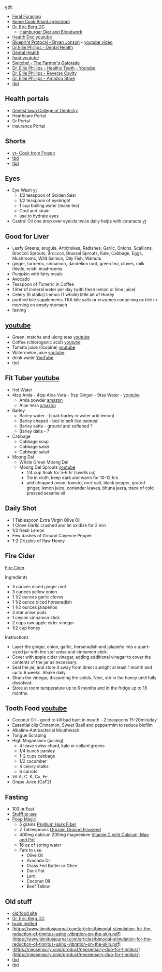 [edit](https://github.com/christrees/blog/edit/master/food/README.md)

- [Feral Foraging](https://www.youtube.com/@FeralForaging/videos)
- [Some Cook BrianLagerstrom](https://www.youtube.com/@BrianLagerstrom)
- [Dr. Eric Berg DC](https://www.youtube.com/c/DrEricBergDC)
  - [Hamburger Diet and Bloodwork](https://www.youtube.com/watch?v=2foYhMX8mMc)
- [Health Doc youtube](https://www.youtube.com/@motivationaldoc/videos)
- [Blueprint Protocal - Bryan Jonson](https://protocol.bryanjohnson.com) - [youtube video](https://youtu.be/ECTBg2AtOfc)
- [Dr Ellie Phillips - Dental Health](https://www.youtube.com/@dr.elliephillips)
- [Dental Health](https://www.youtube.com/@gabearruda2874)
- [food youtube](https://www.youtube.com/@frischerezepte)
- [Switchel - The Farmer's Gatorade](https://www.youtube.com/watch?v=zBGg4Svd8HI)
- [Dr. Ellie Phillips - Healthy Teeth - Youtube](https://www.youtube.com/watch?v=tXZbmz6kBUU)
- [Dr. Ellie Phillips - Reverse Cavity](https://www.youtube.com/watch?v=4wlRM-YgRQ8)
- [Dr. Ellie Phillips - Amazon Store](https://www.youtube.com/redirect?event=video_description&redir_token=QUFFLUhqbGRBNi11bXBsZFR3QlBHM2RyMTNoNmJ6VWtud3xBQ3Jtc0tsdzRMRWUxNjZFcUpON1ZJZnZhdG9SazdNUlFDSjIzSXJWMG5PSVZZRE1xeVh6bEM1RU1BLVBFVThJWkpESGZjUWtDMnJaalNmU29DbVBvN2t5SnJ3OXg5cTNrQ3NGVWNyc3JmLWRhYloxUG1FNWNXYw&q=https%3A%2F%2Fwww.amazon.com%2Fshop%2Fdr.elliephillips&v=tXZbmz6kBUU)
- [tbd]()

## Health portals
- [Dentist Iowa College of Dentistry](https://patientaccess.dentistry.uiowa.edu/PatientAccess/Login.aspx)
- Heathcare Portal
- Dr Portal
- Insurance Portal

## Shorts
- [yt- Cook from Frozen](https://www.youtube.com/watch?v=_jKYjg35Cm0)
- [tbd]()
- [tbd]()
## Eyes
- Eye Wash [yt](https://youtu.be/4eBw7gmJ0Kg?t=448)
  - 1/2 teaspoon of Golden Seal
  - 1/2 teaspoon of eyebright
  - 1 cup boiling water (make tea)
  - Cool and strain
  - use to hydrate eyes
- Castral Oil one drop over eyelids twice daily helps with cataracts [yt](https://youtu.be/4eBw7gmJ0Kg?t=371)
  
## Good for Liver
- Leafy Greens, arugula, Artichokes, Radishes, Garlic, Onions, Scallions, Broccoli Sprouts, Broccoli, Brussel Sprouts, Kale, Cabbage, Eggs, Mushrooms, Wild Salmon, Oily Fish, Walnuts.
- ginger, turmeric, cinnamon, dandelion root, green tea, cloves, milk thistle, reishi mushrooms
- Pumpkin with fatty meals
- Avocado
- Teaspoon of Tumeric in Coffee
- 1 liter of mineral water per day (with fresh lemon or lime juice)
- Celery (6 stalks) Lemon (1 whole) little bit of Honey
- purified bile supplements TKA bile salts or enzymes containing ox bile in morning on empty stomach
- fasting

## [youtube](https://www.youtube.com/watch?v=e_qG4f6n3pw)
- Green, matcha and ulong teas [youtube](https://youtu.be/e_qG4f6n3pw?t=1386)
- Coffee (chlorogenic acid) [youtube](https://youtu.be/e_qG4f6n3pw?t=1552)
- Tomato juice (licopine) [youtube](https://youtu.be/e_qG4f6n3pw?t=1670)
- Watermelon juice [youtube](https://youtu.be/e_qG4f6n3pw?t=1848)
- drink water [YouTube](https://youtu.be/e_qG4f6n3pw?t=2148)
- tbd

## Fit Tuber [youtube](https://www.youtube.com/watch?v=gjYVS8m91UU)
- Hot Water
- 4tsp Amla - 4tsp Aloe Vera - 1tsp Ginger - 9tsp Water - [youtube](https://youtu.be/gjYVS8m91UU?t=214)
  - Amla powder [amazon](https://www.amazon.com/Certified-USDA-Organic-Powder-Amalaki/dp/B0B1Y3N8VK/ref=sr_1_24?hvadid=410021340216&hvdev=c&hvlocphy=9018109&hvnetw=g&hvqmt=e&hvrand=4662424040253479676&hvtargid=kwd-335947816064&hydadcr=21851_11240826&keywords=amla+juice+pure&qid=1685020318&sr=8-24)
  - Aloe Vera [amazon](https://www.amazon.com/Lily-Desert-Juice-Aloe-ounces/dp/B007J6JBV2/ref=sr_1_5?keywords=aloe+juice+pure&qid=1685031861&sprefix=alow+juice+pure%2Caps%2C150&sr=8-5)
- Barley 
  - Barley water - (soak barley in water add lemon)
  - Barley chapati - boil to soft like oatmeal
  - Barley sattu - ground and softened ?
  - Barley dalia - ?
- Cabbage
  - Cabbage soup
  - Cabbage sabzi
  - Cabbage salad
- Moong Dal 
  - Whole Green Moong Dal
  - Moong Dal Sprouts [youtube](https://youtu.be/gjYVS8m91UU?t=432)
    - 1/4 cup Soak for 5-6 hr (swells up)
    - Tie in cloth, keep dark and warm for 10-12 hrs
    - add chopped onion, tomato, rock salt, black pepper, grated ginger, lemon juice, coriander leaves, bhuna jeera, trace of cold pressed sesame oil
## Daily Shot
 - 1 Tablespoon Extra Virgin Olive Oil
 - 1 Clove Garlic crushed and let oxidize for 3 min
 - 1/2 fresh Lemon
 - Few dashes of Ground Cayenne Pepper
 - 1-2 Drizzles of Raw Honey

## Fire Cider 
[Fire Cider](https://nourishedkitchen.com/fire-cider/) 

Ingredients
 - 3 ounces diced ginger root
 - 3 ounces yellow onion
 - 1 1/2 ounces garlic cloves
 - 1 1/2 ounce diced horseradish
 - 1 1/2 ounces jalapeños
 - 3 star anise pods
 - 1 ceylon cinnamon stick
 - 2 cups raw apple cider vinegar
 - 1/2 cup honey

Instructions
 - Layer the ginger, onion, garlic, horseradish and jalapeño into a quart-sized jar with the star anise and cinnamon stick. 
 - Cover with apple cider vinegar, adding additional vinegar to cover the contents of the jar as necessary.
 - Seal the jar, and store it away from direct sunlight at least 1 month and up to 6 weeks. Shake daily.
 - Strain the vinegar, discarding the solids. Next, stir in the honey until fully dissolved.
 - Store at room temperature up to 6 months and in the fridge up to 18 months.


## Tooth Food [youtube](https://www.youtube.com/watch?v=XrpNrJoH4wI)
- Coconut Oil - good to kill bad bact in mouth - 2 teaspoons 15-20min/day
- Essential oils Cinnamon, Sweet Basil and peppermint to reduce biofilm
- Alkaline-Antibacterial Mouthwash
- Tongue Scraping
- High Magnesium (juicing)
  - 4 leave swiss chard, kale or collard greens
  - 1/4 bunch parsley
  - 1-2 cups cabbage
  - 1/2 cucumber
  - 4 celery stalks
  - 6 carrots
- Vit A, C, K, Ca, Fe
- Grape Juice (CaF2)

## Fasting
- [100 hr Fast](https://www.youtube.com/watch?v=3XUp7_eir18)
- [Stufff to use](https://www.youtube.com/watch?v=rOp27W33gBU)
- [Poop Magic](https://www.youtube.com/watch?v=zRE-ziGjoS8)
  - 5 grams [Psyllium Husk Fiber](https://www.amazon.com/Organic-India-Psyllium-Herbal-Powder/dp/B0016AXN7A)
  - 2 Tablespoons [Organic Ground Flaxseed](https://www.amazon.com/Spectrum-Essentials-Organic-Ground-Flaxseed/dp/B00DOKFLYI)
  - 400mg calcium 200mg magnesium [Vitamin C with Calcium, Mag and Pot](https://www.amazon.com/dp/B005IZIXC4)
  - 16 oz of spring water
  - Fats to use:
    - Olive Oil
    - Avocado Oil
    - Grass Fed Butter or Ghee
    - Duck Fat
    - Lard
    - Coconut Oil
    - Beef Tallow


## Old stuff

 - [old food site](./food.html)
 - [Dr. Eric Berg DC](https://www.youtube.com/c/DrEricBergDC)
 - [brain melted](https://www.youtube.com/watch?v=iLuxURgAieM)
 - [https://www.tinnitusjournal.com/articles/bimodal-stimulation-for-the-reduction-of-tinnitus-using-vibration-on-the-skin.pdf](https://www.tinnitusjournal.com/articles/bimodal-stimulation-for-the-reduction-of-tinnitus-using-vibration-on-the-skin.pdf)
 - [https://neosensory.com/product/neosensory-duo-for-tinnitus/](https://neosensory.com/product/neosensory-duo-for-tinnitus/)
 - [tbd]()
 - [tbd]()
